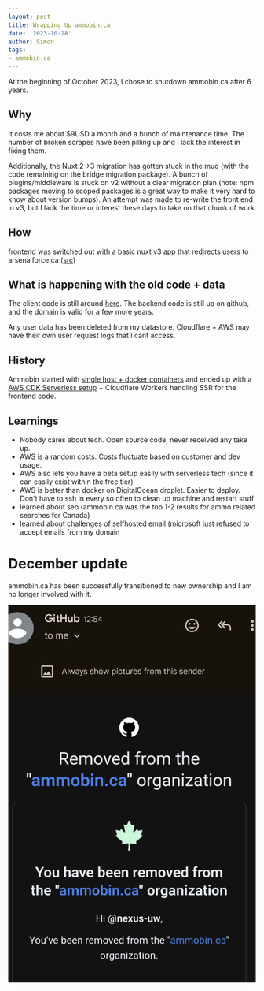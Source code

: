 ```yaml
---
layout: post
title: Wrapping Up ammobin.ca
date: '2023-10-28'
author: Simon
tags:
- ammobin.ca
---
```



At the beginning of October 2023, I chose to shutdown ammobin.ca after 6 years.

## Why
It costs me about $9USD a month and a bunch of maintenance time. The number of broken scrapes have been pilling up and I lack the interest in fixing them. 

Additionally, the Nuxt 2->3 migration has gotten stuck in the mud (with the code remaining on the bridge migration package). A bunch of plugins/middleware  is stuck on v2 without a clear migration plan (note: npm packages moving to scoped packages is a great way to make it very hard to know about version bumps). An attempt was made to re-write the front end in v3, but I lack the time or interest these days to take on that chunk of work

## How
frontend was switched out with a basic nuxt v3 app that redirects users to arsenalforce.ca ([src](https://github.com/ammobinDOTca/ammobin-client/commit/d37c12b3fd50dc3f4c38790f2b185ae2163b5444))

## What is happening with the old code + data

The client code is still around [here](https://github.com/ammobinDOTca/ammobin-client/releases/tag/LAST_LIVE_VERSION_OF_SITE). The backend code is still up on github, and the domain is valid for a few more years.

Any user data has been deleted from my datastore. Cloudflare + AWS may have their own user request logs that I cant access.




## History
Ammobin started with [single host + docker containers](https://github.com/ammobinDOTca/ammobin-compose) and ended up with a [AWS CDK Serverless setup](https://github.com/ammobinDOTca/ammobin-cdk) + Cloudflare Workers handling SSR for the frontend code.

## Learnings
- Nobody cares about tech. Open source code, never received any take up.
- AWS is a random costs. Costs fluctuate based on customer and dev usage.
- AWS also lets you have a beta setup easily with serverless tech (since it can easily exist within the free tier)
- AWS is better than docker on DigitalOcean droplet. Easier to deploy. Don't have to ssh in every so often to clean up machine and restart stuff
- learned about seo (ammobin.ca was the top 1-2 results for ammo related searches for Canada)
- learned about challenges of selfhosted email (microsoft just refused to accept emails from my domain

# December update

ammobin.ca has been successfully transitioned to new ownership and I am no longer involved with it.

![rm-nexusuw](/assets/Screenshot_20231213-134408.png)


  
